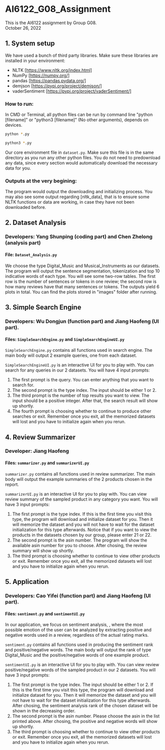 # AI6122_G08_Assignment
This is the AI6122 assignment by Group G08.  
October 26, 2022

## 1. System setup
We have used a bunch of third party libraries. Make sure these libraries are installed in your environment:
* NLTK [https://www.nltk.org/index.html]
* NumPy [https://numpy.org/]
* pandas [https://pandas.pydata.org/]
* demjson [https://pypi.org/project/demjson/]
* vaderSentiment [https://pypi.org/project/vaderSentiment/]

### How to run:
In CMD or Terminal, all python files can be run by command line "python [filename]" or "python3 [filename]" (No other arguments), depends on devices.
```sh
python *.py
   ```
```sh
python3 *.py
   ```
Our core environment file in `dataset.py`. Make sure this file is in the same directory as you run any other python files.  You do not need to predownload any data, since every section would automatically download the necessary data for you.

### Outputs at the very begining:
The program would output the downloading and initializing process.
You may also see some output regarding [nltk_data], that is to ensure some NLTK functions or data are working, in case they have not been downloaded before.


## 2. Dataset Analysis
### Developers: Yang Shunping (coding part) and Chen Zhelong (analysis part)
#### File: `Dataset_Analysis.py`

We choose the type Digital_Music and Musical_Instruments as our datasets. The program will output the sentence segmentation, tokenization and top 10 indicative words of each type. You will see some two-row tables. The first row is the number of sentences or tokens in one review; the second row is how many reviews have that many sentences or tokens. 
The outputs yield 6 plots in total. You can find the plots stored in "images" folder after running.


## 3. Simple Search Engine
### Developers: Wu Dongjun (function part) and Jiang Haofeng (UI part).
#### Files: `SimpleSearchEngine.py` and `SimpleSearchEngineUI.py`

`SimpleSearchEngine.py` contains all functions used in search engine. The main body will output 2 example queries, one from each dataset.

`SimpleSearchEngineUI.py` is an interactive UI for you to play with. You can search for any queries in our 2 datasets. You will have 4 input prompts: 
1. The first prompt is the query. You can enter anything that you want to search for.
2. The second prompt is the type index. The input should be either 1 or 2.
3. The third prompt is the number of top results you want to view. The input should be a positive integer. After that, the search result will show up shortly.
4. The fourth prompt is choosing whether to continue to produce other searches or exit. Remember once you exit, all the memorized datasets will lost and you have to initialize again when you rerun.


## 4. Review Summarizer 
### Developer: Jiang Haofeng
#### Files: `summarizer.py` and `summarizerUI.py`

`summarizer.py` contains all functions used in review summarizer. The main body will output the example summaries of the 2 products chosen in the report. 

`summarizerUI.py` is an interactive UI for you to play with. You can view review summary of the sampled product in any category you want. You will have 3 input prompts: 
1. The first prompt is the type index. If this is the first time you visit this type, the program will download and initialize dataset for you. Then it will memorize the dataset and you will not have to wait for the dataset initialization for this type afterwards. Notice that if you want to view the products in the datasets chosen by our group, please enter 21 or 22. 
2. The second prompt is the asin number. The program will show the available asin number for you to choose. After chosing, the review summary will show up shortly.
3. The third prompt is choosing whether to continue to view other products or exit. Remember once you exit, all the memorized datasets will lost and you have to initialize again when you rerun.


## 5. Application
### Developers: Cao Yifei (function part) and Jiang Haofeng (UI part).
#### Files: `sentiment.py` and `sentimentUI.py`

In our application, we focus on sentiment analysis, , where the most possible emotion of the user can be analyzed by extracting positive and negative words used in a review, regardless of the actual rating marks.

`sentiment.py` contains all functions used in producing the sentiment rank and positive/negative words. The main body will output the rank of type Digital_Music and the positive/negative words of one example product. 

`sentimentUI.py` is an interactive UI for you to play with. You can view review positive/negative words of the sampled product in our 2 datasets. You will have 3 input prompts: 
1. The first prompt is the type index. The input should be either 1 or 2. If this is the first time you visit this type, the program will download and initialize dataset for you. Then it will memorize the dataset and you will not have to wait for the dataset initialization for this type afterwards. After chosing, the sentiment analysis rank of the chosen dataset will be shown in the decreasing order.
2. The second prompt is the asin number. Please choose the asin in the list printed above. After chosing, the positive and negative words will show up shortly.
3. The third prompt is choosing whether to continue to view other products or exit. Remember once you exit, all the memorized datasets will lost and you have to initialize again when you rerun.
